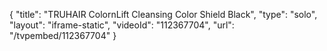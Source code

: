 {
    "title": "TRUHAIR ColornLift Cleansing Color Shield  Black",
    "type": "solo",
    "layout": "iframe-static",
    "videoId": "112367704",
    "url": "\/tvpembed\/112367704"
}